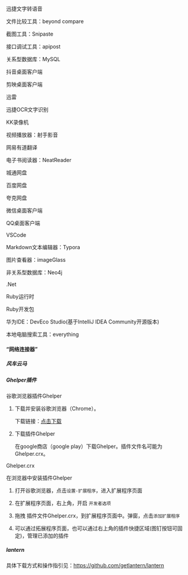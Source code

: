 迅捷文字转语音

文件比较工具：beyond compare

截图工具：Snipaste

接口调试工具：apipost

关系型数据库：MySQL



抖音桌面客户端

剪映桌面客户端

迅雷



迅捷OCR文字识别



KK录像机

视频播放器：射手影音



网易有道翻译

电子书阅读器：NeatReader



城通网盘

百度网盘

夸克网盘



微信桌面客户端

QQ桌面客户端



VSCode





Markdown文本编辑器：Typora

图片查看器：imageGlass



非关系型数据库：Neo4j

.Net

Ruby运行时

Ruby开发包



华为IDE：DevEco Studio(基于IntelliJ IDEA Community开源版本)



本地电脑搜索工具：everything





#### “网络连接器”

##### 风车云马

##### Ghelper插件

谷歌浏览器插件Ghelper

1. 下载并安装谷歌浏览器（Chrome）。

   下载链接：[点击下载](https://links.jianshu.com/go?to=https%3A%2F%2Fdl.softmgr.qq.com%2Foriginal%2FBrowser%2F87.0.4280.88_chrome_installer_32.exe)

2. 下载插件Ghelper

   在google商店（google play）下载Ghelper。插件文件名可能为Ghelper.crx。

Ghelper.crx

在浏览器中安装插件Ghelper

1. 打开谷歌浏览器，点击`设置-扩展程序`，进入扩展程序页面
2. 在扩展程序页面，右上角，开启 `开发者选项`

3. 拖拽 插件文件Ghelper.crx，到扩展程序页面中。弹窗，点击`添加扩展程序`
4. 可以通过拓展程序页面，也可以通过右上角的插件快捷区域(图钉按钮可固定)，管理已添加的插件

##### lantern

具体下载方式和操作指引见：https://github.com/getlantern/lantern

